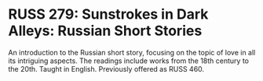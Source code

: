 # RUSS 279: Sunstrokes in Dark Alleys: Russian Short Stories

An introduction to the Russian short story, focusing on the topic of love in all its intriguing aspects. The readings include works from the 18th century to the 20th. Taught in English. Previously offered as RUSS 460.